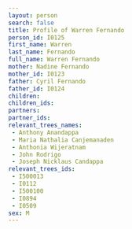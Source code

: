 ```yaml
---
layout: person
search: false
title: Profile of Warren Fernando
person_id: I0125
first_name: Warren
last_name: Fernando
full_name: Warren Fernando
mother: Nadine Fernando
mother_id: I0123
father: Cyril Fernando
father_id: I0124
children:
children_ids:
partners:
partner_ids:
relevant_trees_names:
 - Anthony Anandappa
 - Maria Nathalia Canjemanaden
 - Anthonia Wijeratnam
 - John Rodrigo
 - Joseph Nicklaus Candappa
relevant_trees_ids:
 - I500013
 - I0112
 - I500100
 - I0894
 - I0509
sex: M
---
```


